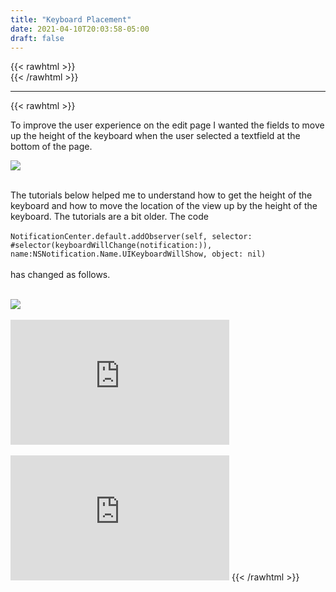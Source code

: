```yaml
---
title: "Keyboard Placement"
date: 2021-04-10T20:03:58-05:00
draft: false
---
```

{{< rawhtml >}}
<br />
{{< /rawhtml >}}

***
{{< rawhtml >}}
<p>To improve the user experience on the edit page I wanted the fields to move up the height of the keyboard when the user selected a textfield at the bottom of the page.</p>
<img src="/images/swift/collect/Update2.gif" class="centergif">
<br />
<br />
<p>The tutorials below helped me to understand how to get the height of the keyboard and how to move the location of the view up by the height of the keyboard. The tutorials are a bit older. The code
<br />
<br/>
 <code>NotificationCenter.default.addObserver(self, selector: #selector(keyboardWillChange(notification:)), name:NSNotification.Name.UIKeyboardWillShow, object: nil) </code>
<br/>
<br/>
has changed as follows.</p>
<br/>
<img src="/images/swift/collect/KeyboardUpdate.png" class="center">
<br/>
<br/>
<iframe width="350" height="200" class="center" src="https://www.youtube.com/embed/iUQ1GfiVzS0" title="YouTube video player" frameborder="0" allow="accelerometer; autoplay; clipboard-write; encrypted-media; gyroscope; picture-in-picture" allowfullscreen></iframe>
<br/>
<br />
<iframe width="350" height="200" class="center" src="https://www.youtube.com/embed/xVZubAMFuIU" title="YouTube video player" frameborder="0" allow="accelerometer; autoplay; clipboard-write; encrypted-media; gyroscope; picture-in-picture" allowfullscreen></iframe>
{{< /rawhtml >}}
